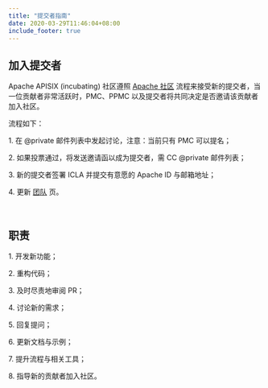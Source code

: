 ```yaml
---
title: "提交者指南"
date: 2020-03-29T11:46:04+08:00
include_footer: true
---
```


<div>
  <section>
    <h2 class="title">加入提交者</h2>
    <p>Apache APISIX (incubating) 社区遵照 <a href="http://community.apache.org/newcommitter.html">Apache 社区</a> 流程来接受新的提交者，当一位贡献者非常活跃时，PMC、PPMC 以及提交者将共同决定是否邀请该贡献者加入社区。</p>
    <p>流程如下：</p>
    <p>1. 在 @private 邮件列表中发起讨论，注意：当前只有 PMC 可以提名；</p>
    <p>2. 如果投票通过，将发送邀请函以成为提交者，需 CC @private 邮件列表；</p>
    <p>3. 新的提交者签署 ICLA 并提交有意愿的 Apache ID 与邮箱地址；</p>
    <p>4. 更新 <a href="/zh/team">团队</a> 页。</p>
  </section>
  <br />
  <section>
    <h2 class="title">职责</h2>
    <p>1. 开发新功能；</p>
    <p>2. 重构代码；</p>
    <p>3. 及时尽责地审阅 PR；</p>
    <p>4. 讨论新的需求；</p>
    <p>5. 回复提问；</p>
    <p>6. 更新文档与示例；</p>
    <p>7. 提升流程与相关工具；</p>
    <p>8. 指导新的贡献者加入社区。</p>
  </section>
</div>
